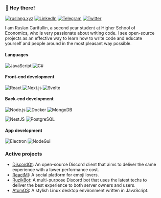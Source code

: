 ### 👋 Hey there!

[![ruslang.xyz](https://img.shields.io/badge/ruslang.xyz-4285F4?logo=google-chrome&style=for-the-badge&logoColor=fff)](https://ruslang.xyz/)
[![LinkedIn](https://img.shields.io/badge/linkedin-8EBEFC?logo=linkedin&style=for-the-badge&logoColor=fff)](https://www.linkedin.com/in/ruslang02/)
[![Telegram](https://img.shields.io/badge/telegram-1DA1F2?logo=telegram&style=for-the-badge&logoColor=fff)](https://t.me/ruslang02)
[![Twitter](https://img.shields.io/badge/Twitter-1DA1F2?logo=twitter&style=for-the-badge&logoColor=fff)](https://twitter.com/ruslang02)

I am Ruslan Garifullin, a second year student at Higher School of Economics, who is very passionate about writing code. I see open-source projects as an effective way to learn how to write code and educate yourself and people around in the most pleasant way possible.

#### Languages
![JavaScript](https://img.shields.io/badge/-Javascript-c2ad07?style=for-the-badge&logo=javascript&logoColor=fff)
![C#](https://img.shields.io/badge/-C%23-5C2D91?style=for-the-badge&logo=visual-studio&logoColor=fff)

#### Front-end development
![React](https://img.shields.io/badge/-react-00D8FF?style=for-the-badge&logo=react&logoColor=fff)
![Next.js](https://img.shields.io/badge/-next.js-000000?style=for-the-badge&logo=next.js&logoColor=fff)
![Svelte](https://img.shields.io/badge/-svelte-FF3E00?style=for-the-badge&logo=svelte&logoColor=fff)

#### Back-end development
![Node.js](https://img.shields.io/badge/-node.js-339933?style=for-the-badge&logo=node.js&logoColor=fff)
![Docker](https://img.shields.io/badge/-Docker-2496ED?style=for-the-badge&logo=docker&logoColor=fff)
![MongoDB](https://img.shields.io/badge/-MongoDB-47A248?style=for-the-badge&logo=mongodb&logoColor=fff)


![NestJS](https://img.shields.io/badge/-NestJS-E0234E?style=for-the-badge&logo=nestjs&logoColor=fff)
![PostgreSQL](https://img.shields.io/badge/-PostgreSQL-336791?style=for-the-badge&logo=postgresql&logoColor=fff)

#### App development
![Electron](https://img.shields.io/badge/-Electron-47848F?style=for-the-badge&logo=electron&logoColor=fff)
![NodeGui](https://img.shields.io/badge/-NodeGui-41CD52?style=for-the-badge&logo=qt&logoColor=fff)

### Active projects
 - [DiscordQt](https://github.com/ruslang02/discord-qt): An open-source Discord client that aims to deliver the same experience with a lower performance cost.
 - [ReactMI](https://github.com/react-mi): A social platform for emoji lovers.
 - [RuzikBot](https://github.com/ruzikbot): A multi-purpose Discord bot that uses the latest techs to deliver the best experience to both server owners and users.
 - [AtomOS](https://github.com/ruslang02/atomos): A stylish Linux desktop environment written in JavaScript.


<!--
**ruslang02/ruslang02** is a ✨ _special_ ✨ repository because its `README.md` (this file) appears on your GitHub profile.

Here are some ideas to get you started:

- 🔭 I’m currently working on ...
- 🌱 I’m currently learning ...
- 👯 I’m looking to collaborate on ...
- 🤔 I’m looking for help with ...
- 💬 Ask me about ...
- 📫 How to reach me: ...
- 😄 Pronouns: ...
- ⚡ Fun fact: ...
-->
